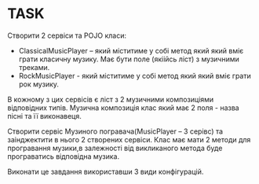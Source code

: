 # TASK

Створити 2 сервіси та POJO класи:  
* ClassicalMusicPlayer – який міститиме у собі метод який який вміє грати класичну музику. Має бути поле (якіійсь ліст) з музичними треками.
* RockMusicPlayer -  який міститиме у собі метод який який вміє грати рок музику.   

В кожному з цих сервісів є ліст з 2 музичними композиціями відповідних типів. Музична композиція клас який має 2 поля - назва пісні та її виконавеця.   
   
Створити сервіс Музиного погравача(MusicPlayer – 3 серівс) та заінджектити в нього 2 створених сервіси. Клас має мати 2 методи для програвання музики,в залежності від викликаного метода буде програватись відповідна музика.  
  
Виконати це завдання використавши 3 види конфігурацій.

